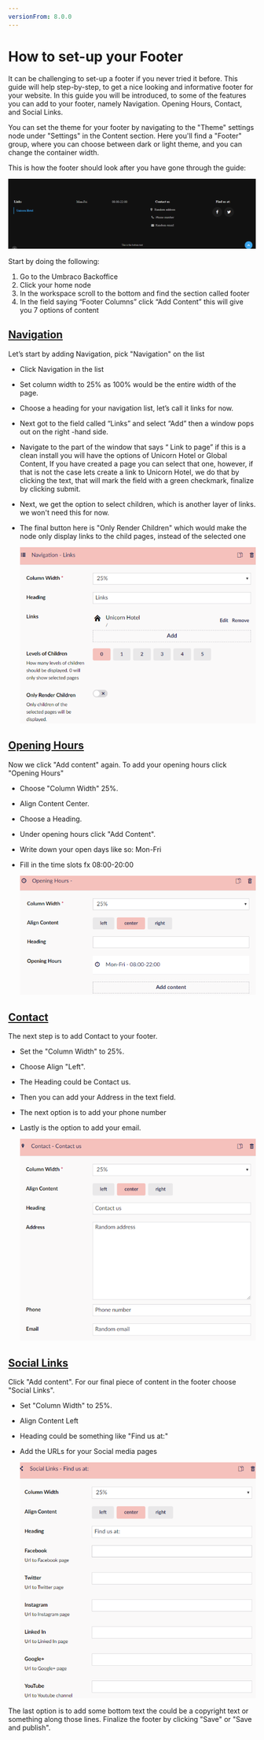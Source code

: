 ```yaml
---
versionFrom: 8.0.0
---
```


# How to set-up your Footer

It can be challenging to set-up a footer if you never tried it before. This guide will help step-by-step, to get a nice looking and informative footer for your website.
In this guide you will be introduced, to some of the features you can add to your footer, namely Navigation. Opening Hours, Contact, and Social Links.

You can set the theme for your footer by navigating to the "Theme" settings node under "Settings" in the Content section. Here you'll find a "Footer" group, where you can choose between dark or light theme, and you can change the container width.

This is how the footer should look after you have gone through the guide:

![The finished footer](images/Footer-example.png)

Start by doing the following:

1. Go to the Umbraco Backoffice
2. Click your home node
3. In the workspace scroll to the bottom and find the section called footer
4. In the field saying “Footer Columns” click “Add Content” this will give you 7 options of content

## [Navigation](../../Uno-pedia/Content-Types/Site-Start/Custom-Navigation/index.md)

Let’s start by adding Navigation, pick "Navigation" on the list

- Click Navigation in the list
- Set column width to 25% as 100% would be the entire width of the page.
- Choose a heading for your navigation list, let’s call it links for now.
- Next got to the field called “Links” and select “Add” then a window pops out on the right -hand side.
- Navigate to the part of the window that says “ Link to page” if this is a clean install you will have the options of Unicorn Hotel or Global Content, If you have created a page you can select that one, however, if that is not the case lets create a link to Unicorn Hotel, we do that by clicking the text, that will mark the field with a green checkmark, finalize by clicking submit.
- Next, we get the option to select children, which is another layer of links. we won't need this for now.
- The final button here is "Only Render Children" which would make the node only display links to the child pages, instead of the selected one

     ![The finished footer](images/Navigatio-Footer.png)

## [Opening Hours](../../Uno-pedia/Widgets/Opening-hours/index.md)

Now we click "Add content" again. To add your opening hours click "Opening Hours"

- Choose "Column Width" 25%.
- Align Content Center.
- Choose a Heading.
- Under opening hours click "Add Content".
- Write down your open days like so: Mon-Fri
- Fill in the time slots fx 08:00-20:00

    ![The finished footer](images/Opening-Hours-Footer.png)

## [Contact](../../Uno-pedia/Widgets/Contact/index.md)

The next step is to add Contact to your footer.

- Set the "Column Width" to 25%.
- Choose Align "Left".
- The Heading could be Contact us.
- Then you can add your Address in the text field.
- The next option is to add your phone number
- Lastly is the option to add your email.

    ![The finished footer](images/Contact-Footer.png)

## [Social Links](../../Uno-pedia/Widgets/Social-links/index.md)

 Click "Add content".
 For our final piece of content in the footer choose "Social Links".

- Set "Column Width" to 25%.
- Align Content Left
- Heading could be something like "Find us at:"
- Add the URLs for your Social media pages

    ![The finished footer](images/Social-Links-Footer.png)

The last option is to add some bottom text the could be a copyright text or something along those lines.
Finalize the footer by clicking "Save" or "Save and publish".

